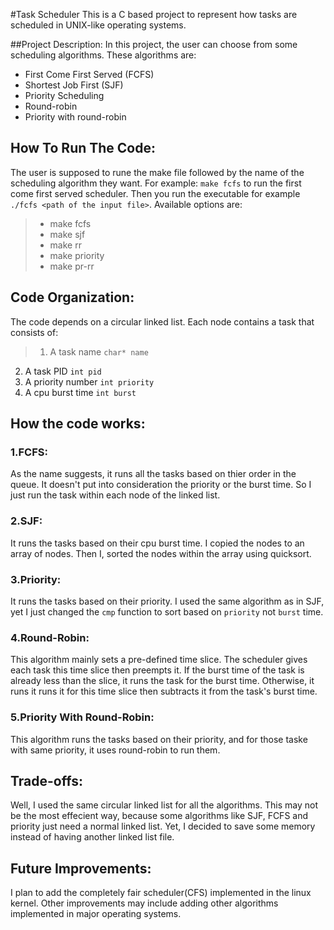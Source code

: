 #Task Scheduler
This is a C based project to represent how tasks are scheduled in UNIX-like operating systems.


##Project Description:
In this project, the user can choose from some scheduling algorithms. These algorithms are:
	
* First Come First Served (FCFS)
* Shortest Job First (SJF)
* Priority Scheduling
* Round-robin
* Priority with round-robin


## How To Run The Code:
The user is supposed to rune the make file followed by the name of the scheduling algorithm they want. For example:
`make fcfs` to run the first come first served scheduler. Then you run the executable for example `./fcfs <path of the input file>`. Available options are:
> * make fcfs
> * make sjf
> * make rr
> * make priority
> * make pr-rr

## Code Organization:
The code depends on a circular linked list.
	 Each node contains a task that consists of:
> 1. A task name `char* name`
2. A task PID `int pid`
3. A priority number `int priority`
4. A cpu burst time `int burst`

## How the code works:
###  1.FCFS:

As the name suggests, it runs all the tasks based on thier order in the queue. It doesn't put into consideration the priority or the burst time. So I just run the task within each node of the linked list.


###  2.SJF:
It runs the tasks based on their cpu burst time. I copied the nodes to an array of nodes. Then I, sorted the nodes within the array using quicksort.


###  3.Priority:
It runs the tasks based on their priority. I used the same algorithm as in SJF, yet I just changed the `cmp` function to sort based on `priority` not `burst` time.

###  4.Round-Robin:
This algorithm mainly sets a pre-defined time slice. The scheduler gives each task this time slice then preempts it. If the burst time of the task is already less than the slice, it runs the task for the burst time. Otherwise, it runs it runs it for this time slice then subtracts it from the task's burst time.

###  5.Priority With Round-Robin:
This algorithm runs the tasks based on their priority, and for those taske with same priority, it uses round-robin to run them.

## Trade-offs:
Well, I used the same circular linked list for all the algorithms. This may not be the most effecient way, because some algorithms like SJF, FCFS and priority just need a normal linked list. Yet, I decided to save some memory instead of having another linked list file.

## Future Improvements:
I plan to add the completely fair scheduler(CFS) implemented in the linux kernel. Other improvements may include adding other algorithms implemented in major operating systems.
